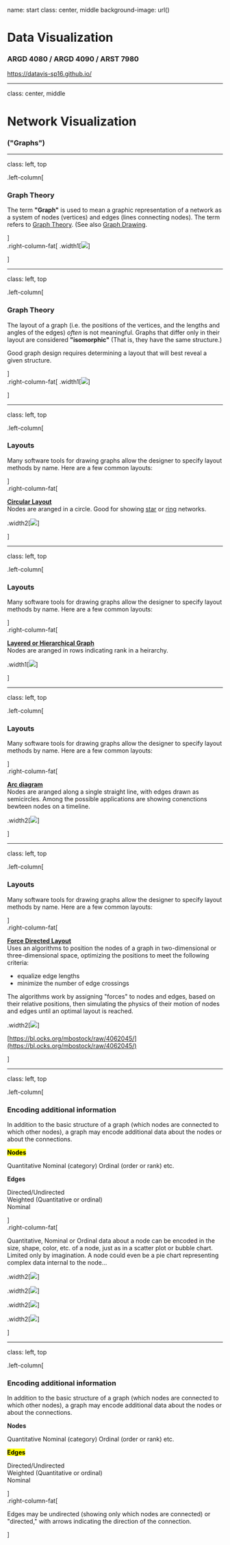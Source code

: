 name: start
class: center, middle
background-image: url()

# Data Visualization
                
### ARGD 4080 / ARGD 4090 / ARST 7980

<https://datavis-sp16.github.io/>

---
class: center, middle


# Network Visualization

### ("Graphs")

---
class: left, top
                
.left-column[
### Graph Theory

The term **"Graph"** is used to mean a graphic representation of a network as a system of nodes (vertices) and edges (lines connecting nodes).  The term refers to [Graph Theory](https://en.wikipedia.org/wiki/Graph_theory).  (See also [Graph Drawing](https://en.wikipedia.org/wiki/Graph_drawing).

]	
.right-column-fat[
.width1[![](g1.svg)]

]

---
class: left, top
                
.left-column[
### Graph Theory

The layout of a graph (i.e. the positions of the vertices, and the lengths and angles of the edges) *often* is not meaningful.  Graphs that differ only in their layout are considered **"isomorphic"** (That is, they have the same structure.)

Good graph design requires determining a layout that will best reveal a given structure.

]	
.right-column-fat[
.width1[![](g2.svg)]

]

---
class: left, top
                
.left-column[
### Layouts

Many software tools for drawing graphs allow the designer to specify layout methods by name.  Here are a few common layouts:

]	
.right-column-fat[

**[Circular Layout](https://en.wikipedia.org/wiki/Circular_layout)**  
Nodes are aranged in a circle.  Good for showing [star](https://en.wikipedia.org/wiki/Star_network) or [ring](https://en.wikipedia.org/wiki/Ring_networks) networks.

.width2[![](https://upload.wikimedia.org/wikipedia/commons/1/12/Chvatal_Lombardi.svg)]

]

---
class: left, top
                
.left-column[
### Layouts

Many software tools for drawing graphs allow the designer to specify layout methods by name.  Here are a few common layouts:

]	
.right-column-fat[

**[Layered or Hierarchical Graph](https://en.wikipedia.org/wiki/Layered_graph_drawing)**  
Nodes are aranged in rows indicating rank in a heirarchy.

.width1[![](https://upload.wikimedia.org/wikipedia/commons/7/7e/DC%2B%2B_derivatives.svg)]

]

---
class: left, top
                
.left-column[
### Layouts

Many software tools for drawing graphs allow the designer to specify layout methods by name.  Here are a few common layouts:

]	
.right-column-fat[

**[Arc diagram](https://en.wikipedia.org/wiki/Arc_diagram)**  
Nodes are aranged along a single straight line, with edges drawn as semicircles.  Among the possible applications are showing conenctions bewteen nodes on a timeline.  

.width2[![](https://upload.wikimedia.org/wikipedia/commons/8/8d/Goldner-Harary-linear.svg)]

]

---
class: left, top
                
.left-column[
### Layouts

Many software tools for drawing graphs allow the designer to specify layout methods by name.  Here are a few common layouts:

]	
.right-column-fat[

**[Force Directed Layout](https://en.wikipedia.org/wiki/Force-directed_graph_drawing)**  
Uses an algorithms to position the nodes of a graph in two-dimensional or three-dimensional space, optimizing the positions to meet the following criteria:

* equalize edge lengths  
* minimize the number of edge crossings 

The algorithms work by assigning "forces" to nodes and edges, based on their relative positions, then simulating the physics of their motion of nodes and edges until an optimal layout is reached.

.width2[![](http://i.stack.imgur.com/qVAx8.gif)]

[https://bl.ocks.org/mbostock/raw/4062045/](https://bl.ocks.org/mbostock/raw/4062045/)

]


---
class: left, top
                
.left-column[
### Encoding additional information

In addition to the basic structure of a graph (which nodes are connected to which other nodes), a graph may encode additional data about the nodes or about the connections.

<mark>**Nodes**</mark>

Quantitative
Nominal (category)
Ordinal (order or rank)
etc.

**Edges**

Directed/Undirected  
Weighted (Quantitative or ordinal)  
Nominal  

]	
.right-column-fat[

Quantitative, Nominal or Ordinal data about a node can be encoded in the size, shape, color, etc. of a node, just as in a scatter plot or bubble chart.  Limited only by imagination.  A node could even be a pie chart representing complex data internal to the node...  

.width2[![](http://1.bp.blogspot.com/_JWKxrhMeRdM/S9gI3fATPFI/AAAAAAAAAHw/D5DU9ikd8Zg/s1600/social+network.PNG)]

.width2[![](http://dnet.r-forge.r-project.org/visDAG-4.png)]

.width2[![](http://rich-iannone.github.io/DiagrammeR/img/graph-functions/LETTERS_example.png)]

.width2[![](http://i.stack.imgur.com/Er2rX.png)]

]

---
class: left, top
                
.left-column[
### Encoding additional information

In addition to the basic structure of a graph (which nodes are connected to which other nodes), a graph may encode additional data about the nodes or about the connections.

**Nodes**

Quantitative
Nominal (category)
Ordinal (order or rank)
etc.

<mark>**Edges**</mark>

Directed/Undirected  
Weighted (Quantitative or ordinal)  
Nominal  

]	
.right-column-fat[

Edges may be undirected (showing only which nodes are connected) or "directed," with arrows indicating the direction of the connection. 

]

